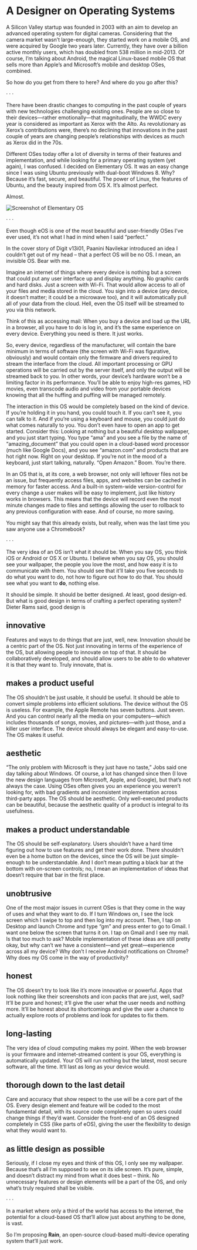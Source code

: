 # A Designer on Operating Systems

A Silicon Valley startup was founded in 2003 with an aim to develop an advanced operating system for digital cameras. Considering that the camera market wasn’t large-enough, they started work on a mobile OS, and were acquired by Google two years later. Currently, they have over a billion active monthly users, which has doubled from 538 million in mid-2013. Of course, I’m talking about Android, the magical Linux-based mobile OS that sells more than Apple’s and Microsoft’s mobile and desktop OSes, combined.

So how do you get from there to here? And where do you go after this?

· · ·

There have been drastic changes to computing in the past couple of years with new technologies challenging existing ones. People are so close to their devices—rather emotionally—that magnitudinally, the WWDC every year is considered as important as Xerox with the Alto. As revolutionary as Xerox’s contributions were, there’s no declining that innovations in the past couple of years are changing people’s relationships with devices as much as Xerox did in the 70s.

Different OSes today offer a lot of diversity in terms of their features and implementation, and while looking for a primary operating system (yet again), I was confused. I decided on Elementary OS. It was an easy change since I was using Ubuntu previously with dual-boot Windows 8. Why? Because it’s fast, secure, and beautiful. The power of Linux, the features of Ubuntu, and the beauty inspired from OS X. It’s almost perfect.

Almost.

![Screenshot of Elementary OS](https://svbtleusercontent.com/j3wl6dm5l5q_retina.png)

· · ·

Even though eOS is one of the most beautiful and user-friendly OSes I’ve ever used, it’s not what I had in mind when I said “perfect.”

In the cover story of Digit v13i01, Paanini Navilekar introduced an idea I couldn’t get out of my head – that a perfect OS will be no OS. I mean, an invisible OS. Bear with me.

Imagine an internet of things where every device is nothing but a screen that could put any user interface up and display anything. No graphic cards and hard disks. Just a screen with Wi-Fi. That would allow access to all of your files and media stored in the cloud. You sign into a device (any device, it doesn’t matter; it could be a microwave too), and it will automatically pull all of your data from the cloud. Hell, even the OS itself will be streamed to you via this network.

Think of this as accessing mail: When you buy a device and load up the URL in a browser, all you have to do is log in, and it’s the same experience on every device. Everything you need is there. It just works.

So, every device, regardless of the manufacturer, will contain the bare minimum in terms of software (the screen with Wi-Fi was figurative, obviously) and would contain only the firmware and drivers required to stream the interface from the cloud. All important processing or GPU operations will be carried out by the server itself, and only the output will be streamed back to you. In other words, your device’s hardware won’t be a limiting factor in its performance. You’ll be able to enjoy high-res games, HD movies, even transcode audio and video from your portable devices knowing that all the huffing and puffing will be managed remotely.

The interaction in this OS would be completely based on the kind of device. If you’re holding it in you hand, you could touch it. If you can’t see it, you can talk to it. And if you’re using a keyboard and mouse, you could just do what comes naturally to you. You don’t even have to open an app to get started. Consider this: Looking at nothing but a beautiful desktop wallpaper, and you just start typing. You type “ama” and you see a file by the name of “amazing_document” that you could open in a cloud-based word processor (much like Google Docs), and you see “amazon.com” and products that are hot right now. Right on your desktop. If you’re not in the mood of a keyboard, just start talking, naturally. “Open Amazon.” Boom. You’re there.

In an OS that is, at its core, a web browser, not only will leftover files not be an issue, but frequently access files, apps, and websites can be cached in memory for faster access. And a built-in system-wide version-control for every change a user makes will be easy to implement, just like history works in browsers. This means that the device will record even the most minute changes made to files and settings allowing the user to rollback to any previous configuration with ease. And of course, no more saving.

You might say that this already exists, but really, when was the last time you saw anyone use a Chromebook?

· · ·

The very idea of an OS isn’t what it should be. When you say OS, you think iOS or Android or OS X or Ubuntu. I believe when you say OS, you should see your wallpaper, the people you love the most, and how easy it is to communicate with them. You should see that it’ll take you five seconds to do what you want to do, not how to figure out how to do that. You should see what you want to **do**, nothing else.

It should be simple. It should be better designed. At least, good design-ed. But what is good design in terms of crafting a perfect operating system? Dieter Rams said, good design is

## innovative

Features and ways to do things that are just, well, new. Innovation should be a centric part of the OS. Not just innovating in terms of the experience of the OS, but allowing people to innovate on top of that. It should be collaboratively developed, and should allow users to be able to do whatever it is that they want to. Truly innovate, that is.

## makes a product useful

The OS shouldn’t be just usable, it should be useful. It should be able to convert simple problems into efficient solutions. The device without the OS is useless. For example, the Apple Remote has seven buttons. Just seven. And you can control nearly all the media on your computers—which includes thousands of songs, movies, and pictures—with just those, and a killer user interface. The device should always be elegant and easy-to-use. The OS makes it useful.

## aesthetic

“The only problem with Microsoft is they just have no taste,” Jobs said one day talking about Windows. Of course, a lot has changed since then (I love the new design languages from Microsoft, Apple, and Google), but that’s not always the case. Using OSes often gives you an experience you weren’t looking for, with bad gradients and inconsistent implementation across third-party apps. The OS should be aesthetic. Only well-executed products can be beautiful, because the aesthetic quality of a product is integral to its usefulness.

## makes a product understandable

The OS should be self-explanatory. Users shouldn’t have a hard time figuring out how to use features and get their work done. There shouldn’t even be a home button on the devices, since the OS will be just simple-enough to be understandable. And I don’t mean putting a black bar at the bottom with on-screen controls; no, I mean an implementation of ideas that doesn’t require that bar in the first place.

## unobtrusive

One of the most major issues in current OSes is that they come in the way of uses and what they want to do. If I turn Windows on, I see the lock screen which I swipe to top and then log into my account. Then, I tap on Desktop and launch Chrome and type “gm” and press enter to go to Gmail. I want one below the screen that turns it on. I tap on Gmail and I see my mail. Is that too much to ask? Mobile implementation of these ideas are still pretty okay, but why can’t we have a consistent—and yet great—experience across all my device? Why don’t I receive Android notifications on Chrome? Why does my OS come in the way of productivity?

## honest

The OS doesn’t try to look like it’s more innovative or powerful. Apps that look nothing like their screenshots and icon packs that are just, well, sad? It’ll be pure and honest; it’ll give the user what the user needs and nothing more. It’ll be honest about its shortcomings and give the user a chance to actually explore roots of problems and look for updates to fix them.

## long-lasting

The very idea of cloud computing makes my point. When the web browser is your firmware and internet-streamed content is your OS, everything is automatically updated. Your OS will run nothing but the latest, most secure software, all the time. It’ll last as long as your device would.

## thorough down to the last detail

Care and accuracy that show respect to the use will be a core part of the OS. Every design element and feature will be coded to the most fundamental detail, with its source code completely open so users could change things if they’d want. Consider the front-end of an OS designed completely in CSS (like parts of eOS), giving the user the flexibility to design what they would want to.

## as little design as possible

Seriously, if I close my eyes and think of this OS, I only see my wallpaper. Because that’s all I’m supposed to see on its idle screen. It’s pure, simple, and doesn’t distract my mind from what it does best – think. No unnecessary features or design elements will be a part of the OS, and only what’s truly required shall be visible.

· · ·

In a market where only a third of the world has access to the internet, the potential for a cloud-based OS that’ll allow just about anything to be done, is vast.

So I’m proposing **Rain**, an open-source cloud-based multi-device operating system that’ll just work.
